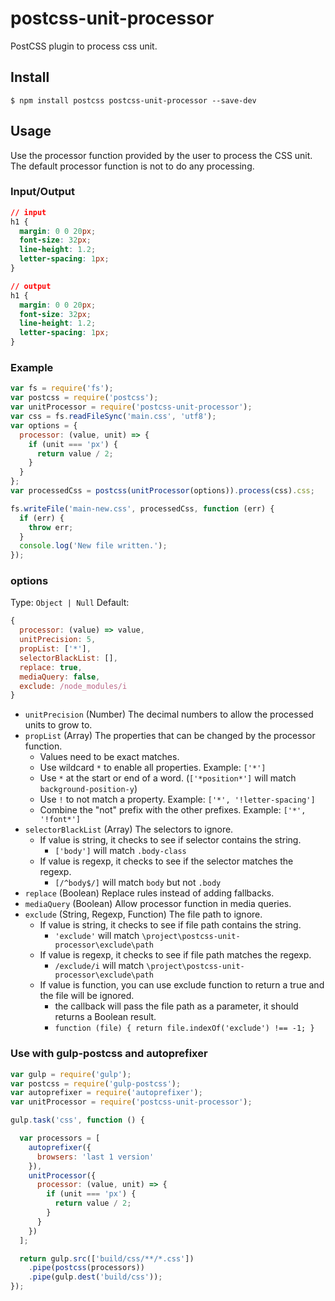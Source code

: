 # postcss-unit-processor

PostCSS plugin to process css unit.

## Install

```shell
$ npm install postcss postcss-unit-processor --save-dev
```

## Usage

Use the processor function provided by the user to process the CSS unit. The default processor function is not to do any processing.

### Input/Output

```css
// input
h1 {
  margin: 0 0 20px;
  font-size: 32px;
  line-height: 1.2;
  letter-spacing: 1px;
}

// output
h1 {
  margin: 0 0 20px;
  font-size: 32px;
  line-height: 1.2;
  letter-spacing: 1px;
}
```

### Example

```js
var fs = require('fs');
var postcss = require('postcss');
var unitProcessor = require('postcss-unit-processor');
var css = fs.readFileSync('main.css', 'utf8');
var options = {
  processor: (value, unit) => {
    if (unit === 'px') {
      return value / 2;
    }
  }
};
var processedCss = postcss(unitProcessor(options)).process(css).css;

fs.writeFile('main-new.css', processedCss, function (err) {
  if (err) {
    throw err;
  }
  console.log('New file written.');
});
```

### options

Type: `Object | Null`
Default:
```js
{
  processor: (value) => value,
  unitPrecision: 5,
  propList: ['*'],
  selectorBlackList: [],
  replace: true,
  mediaQuery: false,
  exclude: /node_modules/i
}
```

- `unitPrecision` (Number) The decimal numbers to allow the processed units to grow to.
- `propList` (Array) The properties that can be changed by the processor function.
    - Values need to be exact matches.
    - Use wildcard `*` to enable all properties. Example: `['*']`
    - Use `*` at the start or end of a word. (`['*position*']` will match `background-position-y`)
    - Use `!` to not match a property. Example: `['*', '!letter-spacing']`
    - Combine the "not" prefix with the other prefixes. Example: `['*', '!font*']`
- `selectorBlackList` (Array) The selectors to ignore.
    - If value is string, it checks to see if selector contains the string.
        - `['body']` will match `.body-class`
    - If value is regexp, it checks to see if the selector matches the regexp.
        - `[/^body$/]` will match `body` but not `.body`
- `replace` (Boolean) Replace rules instead of adding fallbacks.
- `mediaQuery` (Boolean) Allow processor function in media queries.
- `exclude` (String, Regexp, Function) The file path to ignore.
    - If value is string, it checks to see if file path contains the string.
        - `'exclude'` will match `\project\postcss-unit-processor\exclude\path`
    - If value is regexp, it checks to see if file path matches the regexp.
        - `/exclude/i` will match `\project\postcss-unit-processor\exclude\path`
    - If value is function, you can use exclude function to return a true and the file will be ignored.
        - the callback will pass the file path as  a parameter, it should returns a Boolean result.
        - `function (file) { return file.indexOf('exclude') !== -1; }`

### Use with gulp-postcss and autoprefixer

```js
var gulp = require('gulp');
var postcss = require('gulp-postcss');
var autoprefixer = require('autoprefixer');
var unitProcessor = require('postcss-unit-processor');

gulp.task('css', function () {

  var processors = [
    autoprefixer({
      browsers: 'last 1 version'
    }),
    unitProcessor({
      processor: (value, unit) => {
        if (unit === 'px') {
          return value / 2;
        }
      }
    })
  ];

  return gulp.src(['build/css/**/*.css'])
    .pipe(postcss(processors))
    .pipe(gulp.dest('build/css'));
});
```
